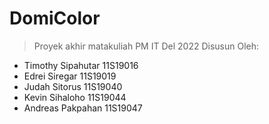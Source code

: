 # DomiColor
> Proyek akhir matakuliah PM IT Del 2022
Disusun Oleh:
- Timothy Sipahutar 11S19016
- Edrei Siregar 11S19019
- Judah Sitorus 11S19040
- Kevin Sihaloho 11S19044
- Andreas Pakpahan 11S19047
